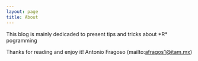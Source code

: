 ```yaml
---
layout: page
title: About
---
```


<p class="message">
  This blog is mainly dedicaded to present tips and tricks about *R* pogramming
</p>

Thanks for reading and enjoy it!
Antonio Fragoso (mailto:afragos1@itam.mx)
